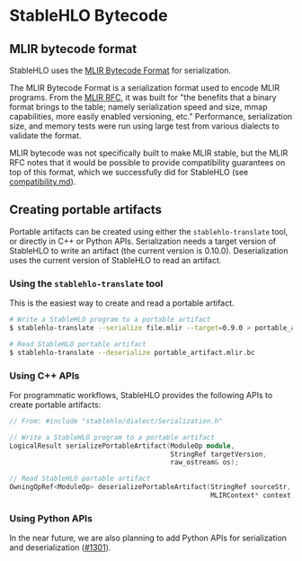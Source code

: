 # StableHLO Bytecode

## MLIR bytecode format

StableHLO uses the [MLIR Bytecode Format](https://mlir.llvm.org/docs/BytecodeFormat/)
for serialization.

The MLIR Bytecode Format is a serialization format used to encode MLIR
programs. From the [MLIR RFC](https://discourse.llvm.org/t/rfc-a-binary-serialization-format-for-mlir/63518),
it was built for "the benefits that a binary format brings to the table; namely
serialization speed and size, mmap capabilities, more easily enabled
versioning, etc." Performance, serialization size, and memory tests were run
using large test from various dialects to validate the format.

MLIR bytecode was not specifically built to make MLIR stable, but the MLIR RFC
notes that it would be possible to provide compatibility guarantees on top of
this format, which we successfully did for StableHLO
(see [compatibility.md](compatibility.md)).

## Creating portable artifacts

Portable artifacts can be created using either the `stablehlo-translate` tool,
or directly in C++ or Python APIs. Serialization needs a target version of
StableHLO to write an artifact (the current version is 0.10.0). Deserialization
uses the current version of StableHLO to read an artifact.

### Using the `stablehlo-translate` tool

This is the easiest way to create and read a portable artifact.

```bash
# Write a StableHLO program to a portable artifact
$ stablehlo-translate --serialize file.mlir --target=0.9.0 > portable_artifact.mlir.bc

# Read StableHLO portable artifact
$ stablehlo-translate --deserialize portable_artifact.mlir.bc
```

### Using C++ APIs

For programmatic workflows, StableHLO provides the following APIs to create
portable artifacts:

```c++
// From: #include "stablehlo/dialect/Serialization.h"

// Write a StableHLO program to a portable artifact
LogicalResult serializePortableArtifact(ModuleOp module,
                                        StringRef targetVersion,
                                        raw_ostream& os);

// Read StableHLO portable artifact
OwningOpRef<ModuleOp> deserializePortableArtifact(StringRef sourceStr,
                                                  MLIRContext* context);
```

### Using Python APIs

In the near future, we are also planning to add Python APIs for serialization
and deserialization ([#1301](https://github.com/openxla/stablehlo/issues/1301)).
